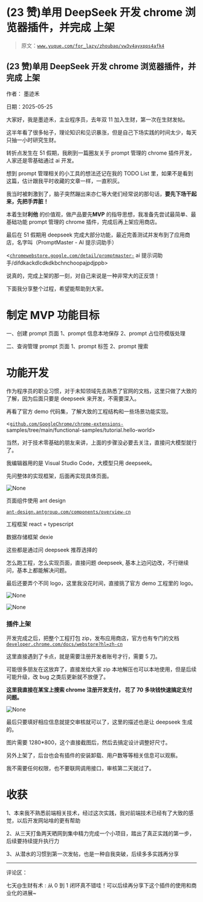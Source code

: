 # (23 赞)单用 DeepSeek 开发 chrome 浏览器插件，并完成 上架

> 原文：[`www.yuque.com/for_lazy/zhoubao/vw3v4ayxpps4afk4`](https://www.yuque.com/for_lazy/zhoubao/vw3v4ayxpps4afk4)

## (23 赞)单用 DeepSeek 开发 chrome 浏览器插件，并完成 上架

作者： 墨迹禾

日期：2025-05-25

大家好，我是墨迹禾，主业程序员，去年双 11 加入生财，第一次在生财发帖。

这半年看了很多帖子，理论知识和见识暴涨，但是自己下场实践的时间太少，每天只抽一小时研究生财。

转折点发生在 51 假期，我刷到一篇圈友关于 prompt 管理的 chrome 插件开发，人家还是零基础通过 ai 开发。

想到 prompt 管理相关的小工具的想法还记在我的 TODO List 里，如果不是看到这篇，估计跟我平时收藏的文章一样，一直积灰。

我当时被刺激到了，脑子突然蹦出来亦仁等大佬们经常说的那句话，**要先下场干起来，先把手弄脏！**

本着生财**利他** 的价值观，做产品要先**MVP** 的指导思想，我准备先尝试最简单、最基础功能 prompt 管理的 chrome 插件，完成后再上架应用商店。

最后在 51 假期用 deepseek 完成大部分功能，最近完善测试并发布到了应用商店，名字叫（PromptMaster - AI 提示词助手）

<[`chromewebstore.google.com/detail/promptmaster-`](https://chromewebstore.google.com/detail/promptmaster-) ai 提示词助手/difdkackdlcdkdkbchnchoopajpdjppb>

说真的，完成上架的那一刻，对自己来说是一种非常大的正反馈！

下面我分享整个过程，希望能帮助到大家。

# 制定 MVP 功能目标

一、创建 prompt 页面  1、prompt 信息本地保存  2、prompt 占位符模版处理

二、查询管理 prompt 页面  1、prompt 标签  2、prompt 搜索

# 功能开发

作为程序员的职业习惯，对于未知领域先去熟悉了官网的文档，这里只做了大致的了解，因为后面只要是 deepseek 来开发，不需要深入。

再看了官方 demo 代码集，了解大致的工程结构和一些场景功能实现。

<[`github.com/GoogleChrome/chrome-extensions-`](https://github.com/GoogleChrome/chrome-extensions-) samples/tree/main/functional-samples/tutorial.hello-world>

当然，对于技术零基础的朋友来讲，上面的步骤没必要去关注，直接问大模型就行了。

我编辑器用的是 Visual Studio Code，大模型只用 deepseek。

先问整体的实现框架，后面再实现具体页面。

![](img/cabcfdc9b5aa42d5856d3e76b410061e.png "None")

页面组件使用 ant design

[`ant-design.antgroup.com/components/overview-cn`](https://ant-design.antgroup.com/components/overview-cn)

工程框架 react + typescript

数据存储框架 dexie

这些都是通过问 deepseek 推荐选择的

怎么跑工程，怎么实现页面，直接问题 deepseek, 基本上边问边改，不行继续问，基本上都能解决问题。

最后还要弄个不同 logo，这里我没花时间，直接挑了官方 demo 工程里的 logo。

![](img/bbd823efdacf7c6c24aa9dd49261703b.png "None")

![](img/e17dd0f32edaadce45493d377747a163.png "None")

### 插件上架

开发完成之后，把整个工程打包 zip，发布应用商店，官方也有专门的文档  [`developer.chrome.com/docs/webstore?hl=zh-cn`](https://developer.chrome.com/docs/webstore?hl=zh-cn)

这里直接遇到了卡点，就是需要注册开发者账号才行，需要 5 刀。

可能很多朋友在这放弃了，直接发给大家 zip 本地解压也可以本地使用，但是后续可能升级，改 bug 之类后更新就不放便了。

**这里我直接在某宝上搜索 chrome 注册开发支付， 花了 70 多块钱快速搞定支付问题。**

![](img/f90308cd4b06fa6ba588da7f9498417c.png "None")

最后只要填好相应信息就提交审核就可以了，这里的描述也是让 deepseek 生成的。

图片需要 1280*800，这个直接截图后，然后去搞定设计调整好尺寸。

另外上架了，后台也会有插件的安装卸载、用户数等等相关信息可以观察。

我不需要任何权限，也不要联网调用接口，审核第二天就过了。

# 收获

1、本来我不熟悉前端相关技术，经过这次实践，我对前端技术已经有了大致的感觉，以后开发网站啥的更有帮助

2、从三天打鱼两天晒网到集中精力完成一个小项目，踏出了真正实践的第一步，后续要持续提升执行力

3、从潜水的习惯到第一次发帖，也是一种自我突破，后续多多实践再分享

* * *

评论区：

七天@生财有术 : 从 0 到 1 闭环真不错哇！可以后续再分享下这个插件的使用和商业化的进展~